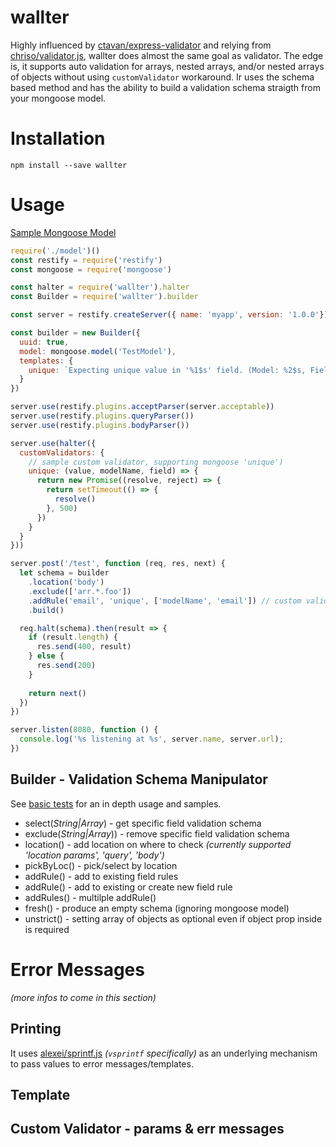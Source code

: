 # wallter
Highly influenced by [ctavan/express-validator](https://github.com/ctavan/express-validator) and relying from [chriso/validator.js](https://github.com/chriso/validator.js), wallter does almost the same goal as validator. The edge is, it supports auto validation for arrays, nested arrays, and/or nested arrays of objects without using `customValidator` workaround. Ir uses the schema based method and has the ability to build a validation schema straigth from your mongoose model.

# Installation

`npm install --save wallter`

# Usage
[Sample Mongoose Model](https://github.com/edgracilla/wallter/blob/master/test/models/basic.model.js)

```js
require('./model')()
const restify = require('restify')
const mongoose = require('mongoose')

const halter = require('wallter').halter
const Builder = require('wallter').builder

const server = restify.createServer({ name: 'myapp', version: '1.0.0'});

const builder = new Builder({
  uuid: true,
  model: mongoose.model('TestModel'),
  templates: {
    unique: `Expecting unique value in '%1$s' field. (Model: %2$s, Field: %3$s)`
  }
})

server.use(restify.plugins.acceptParser(server.acceptable))
server.use(restify.plugins.queryParser())
server.use(restify.plugins.bodyParser())

server.use(halter({
  customValidators: {
    // sample custom validator, supporting mongoose 'unique')
    unique: (value, modelName, field) => {
      return new Promise((resolve, reject) => {
        return setTimeout(() => {
          resolve()
        }, 500)
      })
    }
  }
}))

server.post('/test', function (req, res, next) {
  let schema = builder
    .location('body')
    .exclude(['arr.*.foo'])
    .addRule('email', 'unique', ['modelName', 'email']) // custom validator above
    .build()

  req.halt(schema).then(result => {
    if (result.length) {
      res.send(400, result)
    } else {
      res.send(200)
    }
    
    return next()
  })
})

server.listen(8080, function () {
  console.log('%s listening at %s', server.name, server.url);
})
```

## Builder - Validation Schema Manipulator
See [basic tests](https://github.com/edgracilla/wallter/blob/master/test/builder/basic.test.js) for an in depth usage and samples.
- select(*String|Array*) - get specific field validation schema
- exclude(*String|Array*)) - remove specific field validation schema
- location() - add location on where to check *(currently supported 'location params', 'query', 'body')*
- pickByLoc() - pick/select by location
- addRule() - add to existing field rules
- addRule() - add to existing or create new field rule
- addRules() - multilple addRule()
- fresh() - produce an empty schema (ignoring mongoose model)
- unstrict() - setting array of objects as optional even if object prop inside is required

# Error Messages
*(more infos to come in this section)*
## Printing
It uses [alexei/sprintf.js](https://github.com/alexei/sprintf.js) *(`vsprintf` specifically)* as an underlying mechanism to pass values to error messages/templates.

## Template

## Custom Validator - params & err messages